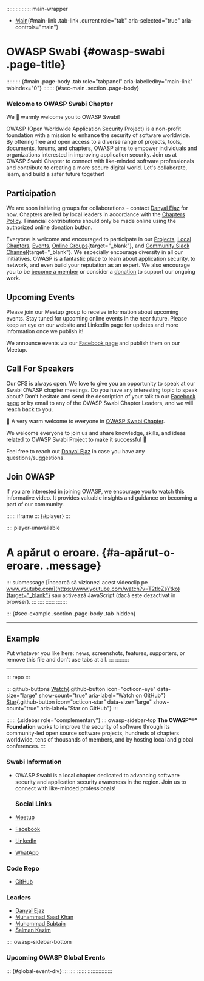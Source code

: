 :::::::::::::::: main-wrapper
- [Main](#div-main){#main-link .tab-link .current role="tab"
  aria-selected="true" aria-controls="main"}

# OWASP Swabi {#owasp-swabi .page-title}

::::::::: {#main .page-body .tab role="tabpanel" aria-labelledby="main-link" tabindex="0"}
::::::: {#sec-main .section .page-body}
### Welcome to OWASP Swabi Chapter

We 👋 warmly welcome you to OWASP Swabi!

OWASP (Open Worldwide Application Security Project) is a non-profit
foundation with a mission to enhance the security of software worldwide.
By offering free and open access to a diverse range of projects, tools,
documents, forums, and chapters, OWASP aims to empower individuals and
organizations interested in improving application security. Join us at
OWASP Swabi Chapter to connect with like-minded software professionals
and contribute to creating a more secure digital world. Let's
collaborate, learn, and build a safer future together!

## Participation

We are soon initiating groups for collaborations - contact [Danyal
Ejaz](../cdn-cgi/l/email-protection.html#f397929d8a929fdd96999289b39c84928083dd9c8194)
for now. Chapters are led by local leaders in accordance with the
[Chapters Policy](../www-policy/operational/chapters-2.html). Financial
contributions should only be made online using the authorized online
donation button.

Everyone is welcome and encouraged to participate in our
[Projects](../projects/index.html), [Local
Chapters](../chapters/index.html), [Events](../events/index.html),
[Online
Groups](https://groups.google.com/a/owasp.com/){target="_blank"}, and
[Community Slack Channel](https://owasp.slack.com/){target="_blank"}. We
especially encourage diversity in all our initiatives. OWASP is a
fantastic place to learn about application security, to network, and
even build your reputation as an expert. We also encourage you to be
[become a member](../membership/index.html) or consider a
[donation](../donate/index.html) to support our ongoing work.

## Upcoming Events

Please join our Meetup group to receive information about upcoming
events. Stay tuned for upcoming online events in the near future. Please
keep an eye on our website and LinkedIn page for updates and more
information once we publish it!

We announce events via our [Facebook
page](https://www.facebook.com/owaspswabi/) and publish them on our
Meetup.

## Call For Speakers

Our CFS is always open. We love to give you an opportunity to speak at
our Swabi OWASP chapter meetings. Do you have any interesting topic to
speak about? Don't hesitate and send the description of your talk to our
[Facebook page](https://www.facebook.com/owaspswabi/) or by email to any
of the OWASP Swabi Chapter Leaders, and we will reach back to you.

👋 A very warm welcome to everyone in [OWASP Swabi Chapter](index.html).

We welcome everyone to join us and share knowledge, skills, and ideas
related to OWASP Swabi Project to make it successful 🙂

Feel free to reach out [Danyal
Ejaz](../cdn-cgi/l/email-protection.html#b3d7d2ddcad2df9dd6d9d2c9f3dcc4d2c0c39ddcc1d4)
in case you have any questions/suggestions.

## Join OWASP

If you are interested in joining OWASP, we encourage you to watch this
informative video. It provides valuable insights and guidance on
becoming a part of our community.

:::::: iframe
::: {#player}
:::

:::: player-unavailable
# A apărut o eroare. {#a-apărut-o-eroare. .message}

::: submessage
[Încearcă să vizionezi acest videoclip pe
www.youtube.com](https://www.youtube.com/watch?v=T2tlcZsYtko){target="_blank"}
sau activează JavaScript (dacă este dezactivat în browser).
:::
::::
::::::
:::::::

::: {#sec-example .section .page-body .tab-hidden}

------------------------------------------------------------------------

## Example

Put whatever you like here: news, screenshots, features, supporters, or
remove this file and don't use tabs at all.
:::
:::::::::

------------------------------------------------------------------------

::: repo
:::

::: github-buttons
[Watch](https://github.com/owasp/www-chapter-swabi/subscription){.github-button
icon="octicon-eye" data-size="large" show-count="true"
aria-label="Watch on GitHub"}
[Star](https://github.com/owasp/www-chapter-swabi){.github-button
icon="octicon-star" data-size="large" show-count="true"
aria-label="Star on GitHub"}
:::

:::::: {.sidebar role="complementary"}
::: owasp-sidebar-top
**The OWASP^®^ Foundation** works to improve the security of software
through its community-led open source software projects, hundreds of
chapters worldwide, tens of thousands of members, and by hosting local
and global conferences.
:::

### Swabi Information

- OWASP Swabi is a local chapter dedicated to advancing software
  security and application security awareness in the region. Join us to
  connect with like-minded professionals!

  ### Social Links

- [Meetup](https://www.meetup.com/owasp-swabi-chapter/)

- [Facebook](https://www.facebook.com/owaspswabi/)

- [LinkedIn](https://www.linkedin.com/company/owaspswabi/)

- [WhatApp](https://chat.whatsapp.com/DfxTRwG2cfO0QkzKo1eT18)

### Code Repo

- [GitHub](https://github.com/OWASP/www-chapter-swabi)

### Leaders

- [Danyal
  Ejaz](../cdn-cgi/l/email-protection.html#a6c2c7c8dfc7ca88c3ccc7dce6c9d1c7d5d688c9d4c1)
- [Muhammad Saad
  Khan](../cdn-cgi/l/email-protection.html#dcb1a9b4bdb1b1bdb8afbdbdb8f2b7b4bdb29cb3abbdafacf2b3aebb)
- [Muhammad
  Subtain](../cdn-cgi/l/email-protection.html#f499819c9599999590da87819680959d9ab49b83958784da9b8693)
- [Salman
  Kazim](../cdn-cgi/l/email-protection.html#87f4e6ebeae6e9a9ece6fdeeeac7e8f0e6f4f7a9e8f5e0)

:::: owasp-sidebar-bottom
### Upcoming OWASP Global Events

::: {#global-event-div}
:::
::::
::::::
::::::::::::::::
